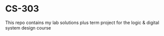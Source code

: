 # CS-303
This repo contains my lab solutions plus term project for the logic &amp; digital system design course
